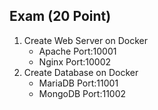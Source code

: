 ## Exam (20 Point)
1. Create Web Server on Docker
    - Apache Port:10001
    - Nginx  Port:10002
2. Create Database on Docker
    - MariaDB Port:11001
    - MongoDB Port:11002

